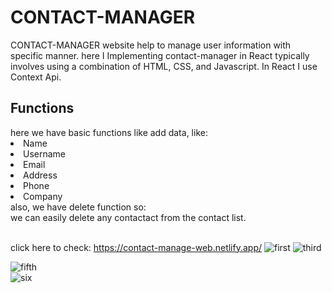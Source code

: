 <h1>CONTACT-MANAGER</h1>

CONTACT-MANAGER website help to manage user information with specific manner.
here I Implementing contact-manager in React typically involves using a combination of HTML, CSS, and Javascript.
In React I use Context Api.

<h2>Functions </h2>
here we have basic functions like add data, like:
<li>Name</li> 
<li>Username</li>
<li>Email</li>
<li>Address</li>
<li>Phone</li>
<li>Company</li>
also, we have  delete function so:<br>
we can easily delete any contactact from the contact list.<br><br>

click here to check: https://contact-manage-web.netlify.app/
![first](https://github.com/utkarsh680/CONTACT_MANAGER/assets/102253404/ec8f2c2a-3d43-47ff-b9c1-ddad5e94cdeb)
![third](https://github.com/utkarsh680/CONTACT_MANAGER/assets/102253404/ce2d51da-2aac-4b0f-9f4a-6a11556beb69)

![fifth](https://github.com/utkarsh680/CONTACT_MANAGER/assets/102253404/96cff9ad-67cd-430b-aab2-ec542630aad8)<br>
![six](https://github.com/utkarsh680/CONTACT_MANAGER/assets/102253404/d85f1a91-9464-4b32-8eab-3801ec354232)



